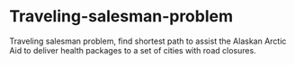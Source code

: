 # Traveling-salesman-problem
Traveling salesman problem, find shortest path to assist the Alaskan Arctic Aid to deliver health packages to a set of cities with road closures.
